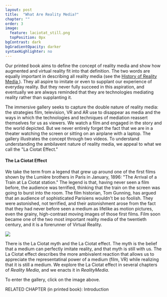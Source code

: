 ```yaml
---
layout: post
title:  "What Are Reality Media?"
chapter: ""
order: 3
image:
  feature: laciotat_still.png
  topPosition: 0px
bgContrast: dark
bgGradientOpacity: darker
syntaxHighlighter: no
---
```


Our printed book aims to define the concept of reality media and show how augmented and virtual reality fit into that definition. The two words are equally important in describing all reality media (see the <a href="chapter02.html"> History of Reality Media </a>). They all aspire to imitate or even to supplant our experience of everyday reality. But they never fully succeed in this aspiration, and eventually we are always reminded that they are technologies mediating reality rather than supplanting it. 

The immersive gallery seeks to capture the double nature of reality media: the strategies film, television, VR and AR use to disappear as media and the ways in which the technologies and techniques of mediation reassert themselves for us as viewers. We watch a film and engaged in the story and the world depicted. But we never entirely forget the fact that we are in a theater watching the screen or sitting on an airplane with a laptop. The gallery illustrates the concept through two videos. To understand understanding the ambilavent nature of reality media, we appeal to what we call the "La Ciotat Effect."

#### The La Ciotat Effect

We take the term from a legend that grew up around one of the first films shown by the Lumière brothers in Paris in January, 1896: "The Arrival of a Train at La Ciotat station." The legend is that, having never seen a film before, the audience was terrified, thinking that the train on the screen was going to burst into the room. The film historian, Tom Gunning, has argued that an audience of sophisticated Parisiens wouldn't be so foolish. They were astonished, not terrified, and their astonishment arose from the fact that they had never before seen a medium as lifelike as motion pictures, even the grainy, high-contrast moving images of those first films. Film soon became one of the two most important reality media of the twentieth century, and it is a forerunner of Virtual Reality.

<img class="img img--fullContainer img--10xLeading" src="{{ site.baseurl_book_img }}laciotat_still.png"> 

There is the La Ciotat myth and the La Ciotat effect. The myth is the belief that a medium can perfectly imitate reality, and that myth is still with us. The La Ciotat effect describes the more ambivalent reaction that allows us to appreciate the representatinal power of a medium (film, VR) while realizing that it is still a medium. We explore the La Ciotat effect in several chapters of <i>Reality Media</i>, and we enacts it in <i>RealityMedia</i>. 

 To enter the gallery, click on the image above. 

RELATED CHAPTER (in printed book): Introduction

